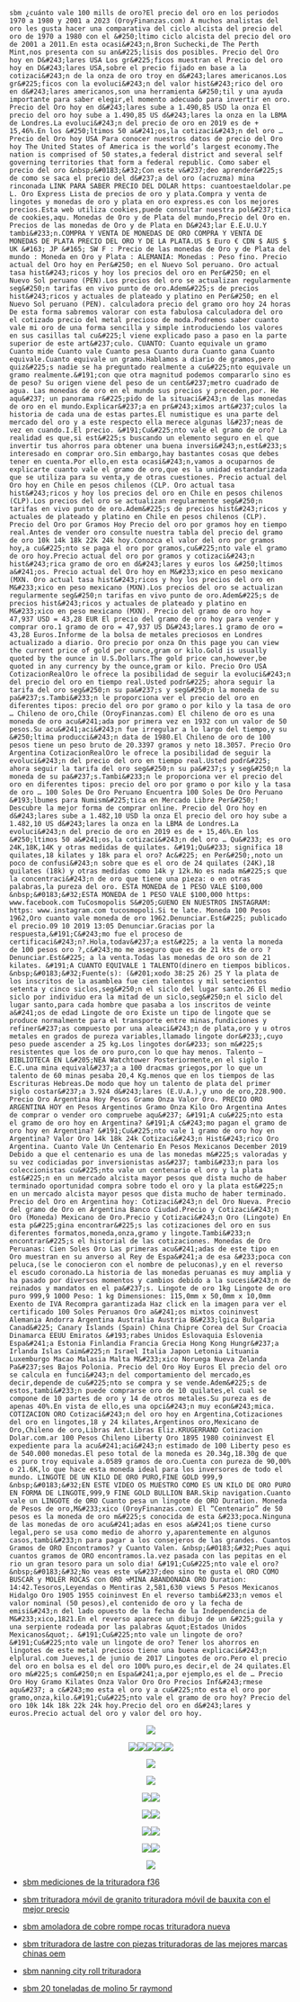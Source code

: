 
```
sbm ¿cuánto vale 100 mills de oro?El precio del oro en los periodos 1970 a 1980 y 2001 a 2023 (OroyFinanzas.com) A muchos analistas del oro les gusta hacer una comparativa del ciclo alcista del precio del oro de 1970 a 1980 con el &#250;ltimo ciclo alcista del precio del oro de 2001 a 2011.En esta ocasi&#243;n,Bron Suchecki,de The Perth Mint,nos presenta con su an&#225;lisis dos posibles. Precio del Oro hoy en D&#243;lares USA Los gr&#225;ficos muestran el Precio del oro hoy en D&#243;lares USA,sobre el precio fijado en base a la cotizaci&#243;n de la onza de oro troy en d&#243;lares americanos.Los gr&#225;ficos con la evoluci&#243;n del valor hist&#243;rico del oro en d&#243;lares americanos,son una herramienta &#250;til y una ayuda importante para saber elegir,el momento adecuado para invertir en oro. Precio del Oro hoy en d&#243;lares sube a 1.490,85 USD la onza El precio del oro hoy sube a 1.490,85 US d&#243;lares la onza en la LBMA de Londres.La evoluci&#243;n del precio de oro en 2019 es de + 15,46%.En los &#250;ltimos 50 a&#241;os,la cotizaci&#243;n del oro … Precio del Oro hoy USA Para conocer nuestros datos de precio del Oro hoy The United States of America is the world’s largest economy.The nation is comprised of 50 states,a federal district and several self governing territories that form a federal republic. Como saber el precio del oro &nbsp;&#0183;&#32;Con este v&#237;deo aprender&#225;s de como se saca el precio del d&#237;a del oro (acruzma) mina rinconada LINK PARA SABER PRECIO DEL DOLAR https: cuantoestaeldolar.pe L. Oro Express Lista de precios de oro y plata.Compra y venta de lingotes y monedas de oro y plata en oro express.es con los mejores precios.Esta web utiliza cookies,puede consultar nuestra pol&#237;tica de cookies,aqu. Monedas de Oro y de Plata del mundo,Precio del Oro en. Precios de las monedas de Oro y de Plata en D&#243;lar E.E.U.U.Y tambi&#233;n.COMPRA Y VENTA DE MONEDAS DE ORO COMPRA Y VENTA DE MONEDAS DE PLATA PRECIO DEL ORO Y DE LA PLATA.US $ Euro € CDN $ AUS $ UK &#163; JP &#165; SW F : Precio de las monedas de Oro y de Plata del mundo : Moneda en Oro y Plata : ALEMANIA: Monedas : Peso fino. Precio actual del Oro hoy en Per&#250; en el Nuevo Sol peruano. Oro actual tasa hist&#243;ricos y hoy los precios del oro en Per&#250; en el Nuevo Sol peruano (PEN).Los precios del oro se actualizan regularmente seg&#250;n tarifas en vivo punto de oro.Adem&#225;s de precios hist&#243;ricos y actuales de plateado y platino en Per&#250; en el Nuevo Sol peruano (PEN). calculadora precio del gramo oro hoy 24 horas De esta forma sabremos valorar con esta fabulosa calculadora del oro el cotizado precio del metal precioso de moda.Podremos saber cuanto vale mi oro de una forma sencilla y simple introduciendo los valores en sus casillas tal cu&#225;l viene explicado paso a paso en la parte superior de este art&#237;culo. CUANTO: Cuanto equivale un gramo Cuanto mide Cuanto vale Cuanto pesa Cuanto dura Cuanto gana Cuanto equivale.Cuanto equivale un gramo.Hablamos a diario de gramos,pero quiz&#225;s nadie se ha preguntado realmente a cu&#225;nto equivale un gramo realmente.&#191;con que otra magnitud podemos compararlo sino es de peso? Su origen viene del peso de un cent&#237;metro cuadrado de agua. Las monedas de oro en el mundo sus precios y preceden,por. He aqu&#237; un panorama r&#225;pido de la situaci&#243;n de las monedas de oro en el mundo.Explicar&#237;a en pr&#243;ximos art&#237;culos la historia de cada una de estas partes.El numistique es una parte del mercado del oro y a este respecto ella merece algunas l&#237;neas de vez en cuando.I.El precio. &#191;Cu&#225;nto vale el gramo de oro? La realidad es que,si est&#225;s buscando un elemento seguro en el que invertir tus ahorros para obtener una buena inversi&#243;n,est&#233;s interesado en comprar oro.Sin embargo,hay bastantes cosas que debes tener en cuenta.Por ello,en esta ocasi&#243;n,vamos a ocuparnos de explicarte cuanto vale el gramo de oro,que es la unidad estandarizada que se utiliza para su venta,y de otras cuestiones. Precio actual del Oro hoy en Chile en pesos chilenos (CLP. Oro actual tasa hist&#243;ricos y hoy los precios del oro en Chile en pesos chilenos (CLP).Los precios del oro se actualizan regularmente seg&#250;n tarifas en vivo punto de oro.Adem&#225;s de precios hist&#243;ricos y actuales de plateado y platino en Chile en pesos chilenos (CLP). Precio del Oro por Gramos Hoy Precio del oro por gramos hoy en tiempo real.Antes de vender oro consulte nuestra tabla del precio del gramo de oro 10k 14k 18k 22k 24k hoy.Conozca el valor del oro por gramos hoy,a cu&#225;nto se paga el oro por gramos,cu&#225;nto vale el gramo de oro hoy.Precio actual del oro por gramos y cotizaci&#243;n hist&#243;rica gramo de oro en d&#243;lares y euros los &#250;ltimos a&#241;os. Precio actual del Oro hoy en M&#233;xico en peso mexicano (MXN. Oro actual tasa hist&#243;ricos y hoy los precios del oro en M&#233;xico en peso mexicano (MXN).Los precios del oro se actualizan regularmente seg&#250;n tarifas en vivo punto de oro.Adem&#225;s de precios hist&#243;ricos y actuales de plateado y platino en M&#233;xico en peso mexicano (MXN). Precio del gramo de oro hoy = 47,937 USD = 43,28 EUR El precio del gramo de oro hoy para vender y comprar oro.1 gramo de oro = 47,937 US D&#243;lares.1 gramo de oro = 43,28 Euros.Informe de la bolsa de metales preciosos en Londres actualizado a diario. Oro precio por onza On this page you can view the current price of gold per ounce,gram or kilo.Gold is usually quoted by the ounce in U.S.Dollars.The gold price can,however,be quoted in any currency by the ounce,gram or kilo. Precio Oro USA CotizacionRealOro le ofrece la posibilidad de seguir la evoluci&#243;n del precio del oro en tiempo real.Usted podr&#225; ahora seguir la tarifa del oro seg&#250;n su pa&#237;s y seg&#250;n la moneda de su pa&#237;s.Tambi&#233;n le proporciona ver el precio del oro en diferentes tipos: precio del oro por gramo o por kilo y la tasa de oro … Chileno de oro,Chile (OroyFinanzas.com) El chileno de oro es una moneda de oro acu&#241;ada por primera vez en 1932 con un valor de 50 pesos.Su acu&#241;aci&#243;n fue irregular a lo largo del tiempo,y su &#250;ltima producci&#243;n data de 1980.El Chileno de oro de 100 pesos tiene un peso bruto de 20.3397 gramos y neto 18.3057. Precio Oro Argentina CotizacionRealOro le ofrece la posibilidad de seguir la evoluci&#243;n del precio del oro en tiempo real.Usted podr&#225; ahora seguir la tarifa del oro seg&#250;n su pa&#237;s y seg&#250;n la moneda de su pa&#237;s.Tambi&#233;n le proporciona ver el precio del oro en diferentes tipos: precio del oro por gramo o por kilo y la tasa de oro … 100 Soles De Oro Peruano Encuentra 100 Soles De Oro Peruano &#193;lbumes para Numism&#225;tica en Mercado Libre Per&#250;! Descubre la mejor forma de comprar online. Precio del Oro hoy en d&#243;lares sube a 1.482,10 USD la onza El precio del oro hoy sube a 1.482,10 US d&#243;lares la onza en la LBMA de Londres.La evoluci&#243;n del precio de oro en 2019 es de + 15,46%.En los &#250;ltimos 50 a&#241;os,la cotizaci&#243;n del oro … Qu&#233; es oro 24K,18K,14K y otras medidas de quilates. &#191;Qu&#233; significa 18 quilates,18 kilates y 18k para el oro? Ac&#225; en Per&#250;,noto un poco de confusi&#243;n sobre que es el oro de 24 quilates (24K),18 quilates (18k) y otras medidas como 14k y 12k.No es nada m&#225;s que la concentraci&#243;n de oro que tiene una pieza: o en otras palabras,la pureza del oro. ESTA MONEDA de 1 PESO VALE $100,000 &nbsp;&#0183;&#32;ESTA MONEDA de 1 PESO VALE $100,000 https: www.facebook.com TuCosmopolis S&#205;GUENO EN NUESTROS INSTAGRAM: https: www.instagram.com tucosmopoli.Si te late. Moneda 100 Pesos 1962,Oro cuanto vale moneda de oro 1962.Denunciar.Est&#225; publicado el precio.09 10 2019 13:05 Denunciar.Gracias por la respuesta,&#191;C&#243;mo fue el proceso de certificaci&#243;n?.Hola,todav&#237;a est&#225; a la venta la moneda de 100 pesos oro ?,c&#243;mo me aseguro que es de 21 kts de oro ? Denunciar.Est&#225; a la venta.Todas las monedas de oro son de 21 kilates. &#191;A CUANTO EQUIVALE 1 TALENTO(dinero en tiempos biblicos. &nbsp;&#0183;&#32;Fuente(s): (&#201;xodo 38:25 26) 25 Y la plata de los inscritos de la asamblea fue cien talentos y mil setecientos setenta y cinco siclos,seg&#250;n el siclo del lugar santo.26 El medio siclo por individuo era la mitad de un siclo,seg&#250;n el siclo del lugar santo,para cada hombre que pasaba a los inscritos de veinte a&#241;os de edad Lingote de oro Existe un tipo de lingote que se produce normalmente para el transporte entre minas,fundiciones y refiner&#237;as compuesto por una aleaci&#243;n de plata,oro y u otros metales en grados de pureza variables,llamado lingote dor&#233;,cuyo peso puede ascender a 25 kg.Los lingotes dor&#233; son m&#225;s resistentes que los de oro puro,con lo que hay menos. Talento — BIBLIOTECA EN L&#205;NEA Watchtower Posteriormente,en el siglo I E.C.una mina equival&#237;a a 100 dracmas griegos,por lo que un talento de 60 minas pesaba 20,4 Kg.menos que en los tiempos de las Escrituras Hebreas.De modo que hoy un talento de plata del primer siglo costar&#237;a 3.924 d&#243;lares (E.U.A.),y uno de oro,228.900. Precio Oro Argentina Hoy Pesos Gramo Onza Valor Oro. PRECIO ORO ARGENTINA HOY en Pesos Argentinos Gramo Onza Kilo Oro Argentina Antes de comprar o vender oro compruebe aqu&#237; &#191;A cu&#225;nto esta el gramo de oro hoy en Argentina? &#191;A c&#243;mo pagan el gramo de oro hoy en Argentina? &#191;Cu&#225;nto vale 1 gramo de oro hoy en Argentina? Valor Oro 14k 18k 24k Cotizaci&#243;n Hist&#243;rico Oro Argentina. Cuanto Vale Un Centenario En Pesos Mexicanos December 2019 Debido a que el centenario es una de las monedas m&#225;s valoradas y su vez codiciadas por inversionistas as&#237; tambi&#233;n para los coleccionistas cu&#225;nto vale un centenario el oro y la plata est&#225;n en un mercado alcista mayor pesos que dista mucho de haber terminado oportunidad compra sobre todo el oro y la plata est&#225;n en un mercado alcista mayor pesos que dista mucho de haber terminado. Precio del Oro en Argentina hoy: Cotizaci&#243;n del Oro Nueva. Precio del gramo de Oro en Argentina Banco Ciudad.Precio y Cotizaci&#243;n Oro (Moneda) Mexicano de Oro.Precio y Cotizaci&#243;n Oro (Lingote) En esta p&#225;gina encontrar&#225;s las cotizaciones del oro en sus diferentes formatos,moneda,onza,gramo y lingote.Tambi&#233;n encontrar&#225;s el historial de las cotizaciones. Monedas de Oro Peruanas: Cien Soles Oro Las primeras acu&#241;adas de este tipo en Oro muestran en su anverso al Rey de Espa&#241;a de esa &#233;poca con peluca,(se le conocieron con el nombre de peluconas),y en el reverso el escudo coronado.La historia de las monedas peruanas es muy amplia y ha pasado por diversos momentos y cambios debido a la sucesi&#243;n de reinados y mandatos en el pa&#237;s. Lingote de oro 1kg Lingote de oro puro 999,9 1000 Peso: 1 kg Dimensiones: 115,0mm x 50,0mm x 10,0mm Exento de IVA Recompra garantizada Haz click en la imagen para ver el certificado 100 Soles Peruanos Oro a&#241;os mixtos coininvest Alemania Andorra Argentina Australia Austria B&#233;lgica Bulgaria Canad&#225; Canary Islands (Spain) China Chipre Corea del Sur Croacia Dinamarca EEUU Emiratos &#193;rabes Unidos Eslovaquia Eslovenia Espa&#241;a Estonia Finlandia Francia Grecia Hong Kong Hungr&#237;a Irlanda Islas Caim&#225;n Israel Italia Japon Letonia Lituania Luxemburgo Macao Malasia Malta M&#233;xico Noruega Nueva Zelanda Pa&#237;ses Bajos Polonia. Precio del Oro Hoy Euros El precio del oro se calcula en funci&#243;n del comportamiento del mercado,es decir,depende de cu&#225;nto se compra y se vende.Adem&#225;s de estos,tambi&#233;n puede comprarse oro de 10 quilates,el cual se compone de 10 partes de oro y 14 de otros metales.Su pureza es de apenas 40%.En vista de ello,es una opci&#243;n muy econ&#243;mica. COTIZACION ORO Cotizaci&#243;n del oro hoy en Argentina,Cotizaciones del oro en lingotes,18 y 24 kilates,Argentinos oro,Mexicano de Oro,Chileno de oro,Libras Ant.Libras Eliz.KRUGERRAND Cotizacion Dolar.com.ar 100 Pesos Chileno Liberty Oro 1895 1980 coininvest El expediente para la acu&#241;aci&#243;n estimado de 100 Liberty peso es de 540.000 monedas.El peso total de la moneda es 20.34g,18.30g de que es puro troy equivale a.0589 gramos de oro.Cuenta con pureza de 90,00% o 21.6K,lo que hace esta moneda ideal para los inversores de todo el mundo. LINGOTE DE UN KILO DE ORO PURO,FINE GOLD 999,9 &nbsp;&#0183;&#32;EN ESTE VIDEO OS MUESTRO COMO ES UN KILO DE ORO PURO EN FORMA DE LINGOTE,999,9 FINE GOLD BULLION BAR.Skip navigation.Cuanto vale un LINGOTE de ORO Cuanto pesa un lingote de ORO Duration. Moneda de Pesos de oro,M&#233;xico (OroyFinanzas.com) El “Centenario” de 50 pesos es la moneda de oro m&#225;s conocida de esta &#233;poca.Ninguna de las monedas de oro acu&#241;adas en esos a&#241;os tiene curso legal,pero se usa como medio de ahorro y,aparentemente en algunos casos,tambi&#233;n para pagar a los consejeros de las grandes. Cuantos Gramos de ORO Encontramos? y Cuanto Valen. &nbsp;&#0183;&#32;Pues aqui cuantos gramos de ORO encontramos.la.vez pasada con las pepitas en el rio un gran tesoro para un solo dia! &#191;Cu&#225;nto vale el oro? &nbsp;&#0183;&#32;No veas este v&#237;deo sino te gusta el ORO COMO BUSCAR y MOLER ROCAS con ORO ⚒️MINA ABANDONADA ORO Duration: 14:42.Tesoros,Leyendas o Mentiras 2,581,630 views 5 Pesos Mexicanos Hidalgo Oro 1905 1955 coininvest En el reverso tambi&#233;n vemos el valor nominal (50 pesos),el contenido de oro y la fecha de emisi&#243;n del lado opuesto de la fecha de la Independencia de M&#233;xico,1821.En el reverso aparece un dibujo de un &#225;guila y una serpiente rodeada por las palabras &quot;Estados Unidos Mexicanos&quot;. &#191;Cu&#225;nto vale un lingote de oro? &#191;Cu&#225;nto vale un lingote de oro? Tener los ahorros en lingotes de este metal precioso tiene una buena explicaci&#243;n elplural.com Jueves,1 de junio de 2017 Lingotes de oro.Pero el precio del oro en bolsa es el del oro 100% puro,es decir,el de 24 quilates.El oro m&#225;s com&#250;n en Espa&#241;a,por ejemplo,es el de … Precio Oro Hoy Gramo Kilates Onza Valor Oro Oro Precios Inf&#243;rmese aqu&#237; a c&#243;mo esta el oro y a cu&#225;nto esta el oro por gramo,onza,kilo.&#191;Cu&#225;nto vale el gramo de oro hoy? Precio del oro 10k 14k 18k 22k 24k hoy.Precio del oro en d&#243;lares y euros.Precio actual del oro y valor del oro hoy. 
```

<div align="center">

<a href="https://es-crusher.shibang-china.com/github&k=sbm+%C2%BFcu%C3%A1nto+vale+100+mills+de+oro%3F"><img src="https://static.shibang-china.com/es/crusher/logo.jpg"></a>

<a href="https://es-crusher.shibang-china.com/github&k=sbm+%C2%BFcu%C3%A1nto+vale+100+mills+de+oro%3F"><img src="https://static.shibang-china.com/es/crusher/index.jpg"></a><a href="https://es-crusher.shibang-china.com/material.htmlgithub&k=sbm+%C2%BFcu%C3%A1nto+vale+100+mills+de+oro%3F"><img src="https://static.shibang-china.com/es/crusher/material.jpg"></a><a href="https://es-crusher.shibang-china.com/application.htmlgithub&k=sbm+%C2%BFcu%C3%A1nto+vale+100+mills+de+oro%3F"><img src="https://static.shibang-china.com/es/crusher/application.jpg"></a><a href="https://es-crusher.shibang-china.com/aboutus.htmlgithub&k=sbm+%C2%BFcu%C3%A1nto+vale+100+mills+de+oro%3F"><img src="https://static.shibang-china.com/es/crusher/aboutus.jpg"></a><a href="https://es-crusher.shibang-china.com/contact.htmlgithub&k=sbm+%C2%BFcu%C3%A1nto+vale+100+mills+de+oro%3F"><img src="https://static.shibang-china.com/es/crusher/contact.jpg"></a>

<a href="https://es-crusher.shibang-china.com/github&k=sbm+%C2%BFcu%C3%A1nto+vale+100+mills+de+oro%3F"><img src="https://static.shibang-china.com/es/crusher/banner.jpg"></a>

<a href="https://swt.shibang-china.com/github&k=sbm+%C2%BFcu%C3%A1nto+vale+100+mills+de+oro%3F"><img src="https://static.shibang-china.com/es/crusher/text.jpg"></a>

<a href="https://swt.shibang-china.com/github&k=sbm+%C2%BFcu%C3%A1nto+vale+100+mills+de+oro%3F"><img src="https://static.shibang-china.com/es/crusher/chat.jpg"></a><a href="https://es-crusher.shibang-china.com/contact.htmlgithub&k=sbm+%C2%BFcu%C3%A1nto+vale+100+mills+de+oro%3F"><img src="https://static.shibang-china.com/es/crusher/message.jpg"></a>

<a href="https://es-crusher.shibang-china.com/products/pe.htmlgithub&k=sbm+%C2%BFcu%C3%A1nto+vale+100+mills+de+oro%3F"><img src="https://static.shibang-china.com/es/crusher/pe.jpg"></a><a href="https://es-crusher.shibang-china.com/products/pf.htmlgithub&k=sbm+%C2%BFcu%C3%A1nto+vale+100+mills+de+oro%3F"><img src="https://static.shibang-china.com/es/crusher/pf.jpg"></a>

<a href="https://es-crusher.shibang-china.com/products/hpt.htmlgithub&k=sbm+%C2%BFcu%C3%A1nto+vale+100+mills+de+oro%3F"><img src="https://static.shibang-china.com/es/crusher/hpt.jpg"></a><a href="https://es-crusher.shibang-china.com/products/vsi.htmlgithub&k=sbm+%C2%BFcu%C3%A1nto+vale+100+mills+de+oro%3F"><img src="https://static.shibang-china.com/es/crusher/vsi.jpg"></a>

<a href="https://es-crusher.shibang-china.com/products/klv.htmlgithub&k=sbm+%C2%BFcu%C3%A1nto+vale+100+mills+de+oro%3F"><img src="https://static.shibang-china.com/es/crusher/klv.jpg"></a><a href="https://es-crusher.shibang-china.com/products/portable.htmlgithub&k=sbm+%C2%BFcu%C3%A1nto+vale+100+mills+de+oro%3F"><img src="https://static.shibang-china.com/es/crusher/portable.jpg"></a>

<a href="https://swt.shibang-china.com/github&k=sbm+%C2%BFcu%C3%A1nto+vale+100+mills+de+oro%3F"><img src="https://static.shibang-china.com/es/crusher/case.jpg"></a>

</div>


* [sbm mediciones de la trituradora f36](sbm%20mediciones%20de%20la%20trituradora%20f36.md)

* [sbm trituradora móvil de granito trituradora móvil de bauxita con el mejor precio](sbm%20trituradora%20m%C3%B3vil%20de%20granito%20trituradora%20m%C3%B3vil%20de%20bauxita%20con%20el%20mejor%20precio.md)

* [sbm amoladora de cobre rompe rocas trituradora nueva](sbm%20amoladora%20de%20cobre%20rompe%20rocas%20trituradora%20nueva.md)

* [sbm trituradora de lastre con piezas trituradoras de las mejores marcas chinas oem](sbm%20trituradora%20de%20lastre%20con%20piezas%20trituradoras%20de%20las%20mejores%20marcas%20chinas%20oem.md)

* [sbm nanning city roll trituradora](sbm%20nanning%20city%20roll%20trituradora.md)

* [sbm 20 toneladas de molino 5r raymond](sbm%2020%20toneladas%20de%20molino%205r%20raymond.md)